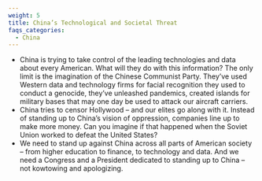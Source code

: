 ```yaml
---
weight: 5
title: China’s Technological and Societal Threat
faqs_categories:
  - China
---
```

* China is trying to take control of the leading technologies and data about every American. What will they do with this information? The only limit is the imagination of the Chinese Communist Party. They’ve used Western data and technology firms for facial recognition they used to conduct a genocide, they’ve unleashed pandemics, created islands for military bases that may one day be used to attack our aircraft carriers.
* China tries to censor Hollywood – and our elites go along with it. Instead of standing up to China’s vision of oppression, companies line up to make more money. Can you imagine if that happened when the Soviet Union worked to defeat the United States?
* We need to stand up against China across all parts of American society – from higher education to finance, to technology and data. And we need a Congress and a President dedicated to standing up to China – not kowtowing and apologizing.